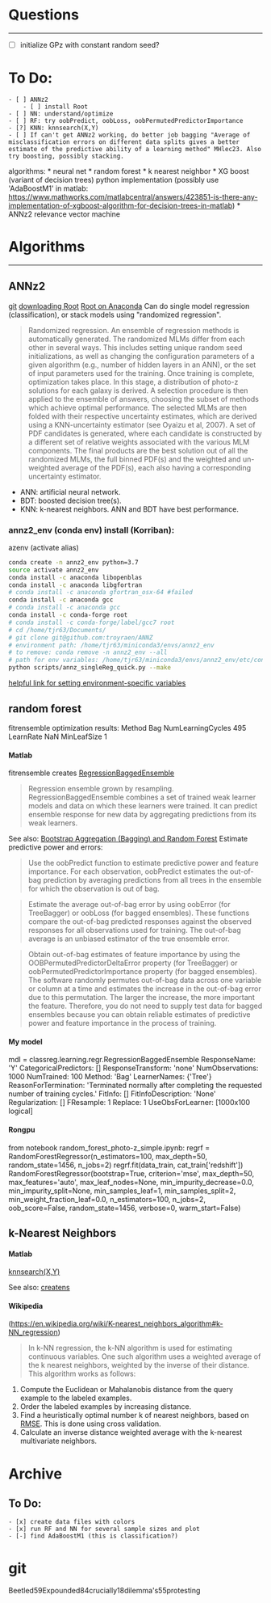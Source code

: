 # Questions
---
- [ ] initialize GPz with constant random seed?



# To Do:

	- [ ] ANNz2
		- [ ] install Root
	- [ ] NN: understand/optimize
	- [ ] RF: try oobPredict, oobLoss, oobPermutedPredictorImportance
	- [?] KNN: knnsearch(X,Y)
	- [ ] If can't get ANNz2 working, do better job bagging "Average of misclassification errors on different data splits gives a better estimate of the predictive ability of a learning method" MHlec23. Also try boosting, possibly stacking.

algorithms:
	* neural net
	* random forest
	* k nearest neighbor
	* XG boost (variant of decision trees) python implementation (possibly use 'AdaBoostM1' in matlab: https://www.mathworks.com/matlabcentral/answers/423851-is-there-any-implementation-of-xgboost-algorithm-for-decision-trees-in-matlab)
	* ANNz2
	relevance vector machine


# Algorithms
---
<!-- fs -->

## ANNz2
<!-- fs -->
[git](https://github.com/troyraen/ANNZ)
[downloading Root](https://root.cern.ch/downloading-root)
[Root on Anaconda](https://anaconda.org/conda-forge/root)
Can do single model regression (classification), or stack models using "randomized regression".
> Randomized regression. An ensemble of regression methods is automatically generated. The randomized MLMs differ from each other in several ways. This includes setting unique random seed initializations, as well as changing the configuration parameters of a given algorithm (e.g., number of hidden layers in an ANN), or the set of input parameters used for the training.
Once training is complete, optimization takes place. In this stage, a distribution of photo-z solutions for each galaxy is derived. A selection procedure is then applied to the ensemble of answers, choosing the subset of methods which achieve optimal performance. The selected MLMs are then folded with their respective uncertainty estimates, which are derived using a KNN-uncertainty estimator (see Oyaizu et al, 2007). A set of PDF candidates is generated, where each candidate is constructed by a different set of relative weights associated with the various MLM components.
The final products are the best solution out of all the randomized MLMs, the full binned PDF(s) and the weighted and un-weighted average of the PDF(s), each also having a corresponding uncertainty estimator.

- ANN: artificial neural network.
- BDT: boosted decision tree(s).
- KNN: k-nearest neighbors.
ANN and BDT have best performance.


### annz2_env (conda env) install (Korriban):
azenv (activate alias)
```bash
conda create -n annz2_env python=3.7
source activate annz2_env
conda install -c anaconda libopenblas
conda install -c anaconda libgfortran
# conda install -c anaconda gfortran_osx-64 #failed
conda install -c anaconda gcc
# conda install -c anaconda gcc
conda install -c conda-forge root
# conda install -c conda-forge/label/gcc7 root
# cd /home/tjr63/Documents/
# git clone git@github.com:troyraen/ANNZ
# environment path: /home/tjr63/miniconda3/envs/annz2_env
# to remove: conda remove -n annz2_env --all
# path for env variables: /home/tjr63/miniconda3/envs/annz2_env/etc/conda/activate.d/env_vars.sh
python scripts/annz_singleReg_quick.py --make
```
[helpful link for setting environment-specific variables](https://stackoverflow.com/questions/46826497/conda-set-ld-library-path-for-env-only)


<!-- fe ANNz2-->


## random forest
<!-- fs -->
fitrensemble optimization results:
Method Bag
NumLearningCycles 495
LearnRate NaN
MinLeafSize 1


#### Matlab
fitrensemble creates [RegressionBaggedEnsemble](https://www.mathworks.com/help/stats/classreg.learning.regr.regressionbaggedensemble-class.html)
> Regression ensemble grown by resampling. RegressionBaggedEnsemble combines a set of trained weak learner models and data on which these learners were trained. It can predict ensemble response for new data by aggregating predictions from its weak learners.


See also:
[Bootstrap Aggregation (Bagging) and Random Forest](https://www.mathworks.com/help/stats/ensemble-algorithms.html#bsw8at7)
Estimate predictive power and errors:
> Use the oobPredict function to estimate predictive power and feature importance. For each observation, oobPredict estimates the out-of-bag prediction by averaging predictions from all trees in the ensemble for which the observation is out of bag.

> Estimate the average out-of-bag error by using oobError (for TreeBagger) or oobLoss (for bagged ensembles). These functions compare the out-of-bag predicted responses against the observed responses for all observations used for training. The out-of-bag average is an unbiased estimator of the true ensemble error.

> Obtain out-of-bag estimates of feature importance by using the OOBPermutedPredictorDeltaError property (for TreeBagger) or oobPermutedPredictorImportance property (for bagged ensembles). The software randomly permutes out-of-bag data across one variable or column at a time and estimates the increase in the out-of-bag error due to this permutation. The larger the increase, the more important the feature. Therefore, you do not need to supply test data for bagged ensembles because you can obtain reliable estimates of predictive power and feature importance in the process of training.


#### My model
mdl =
  classreg.learning.regr.RegressionBaggedEnsemble
             ResponseName: 'Y'
    CategoricalPredictors: []
        ResponseTransform: 'none'
          NumObservations: 1000
               NumTrained: 100
                   Method: 'Bag'
             LearnerNames: {'Tree'}
     ReasonForTermination: 'Terminated normally after completing the requested number of training cycles.'
                  FitInfo: []
       FitInfoDescription: 'None'
           Regularization: []
                FResample: 1
                  Replace: 1
         UseObsForLearner: [1000x100 logical]


#### Rongpu
from notebook random_forest_photo-z_simple.ipynb:
regrf = RandomForestRegressor(n_estimators=100, max_depth=50, random_state=1456, n_jobs=2)
regrf.fit(data_train, cat_train['redshift'])
RandomForestRegressor(bootstrap=True, criterion='mse', max_depth=50,
           max_features='auto', max_leaf_nodes=None,
           min_impurity_decrease=0.0, min_impurity_split=None,
           min_samples_leaf=1, min_samples_split=2,
           min_weight_fraction_leaf=0.0, n_estimators=100, n_jobs=2,
           oob_score=False, random_state=1456, verbose=0, warm_start=False)


<!-- fe -->


## k-Nearest Neighbors
<!-- fs -->
#### Matlab
[knnsearch(X,Y)](https://www.mathworks.com/help/stats/knnsearch.html)

See also: [createns](https://www.mathworks.com/help/stats/createns.html)

#### Wikipedia
(https://en.wikipedia.org/wiki/K-nearest_neighbors_algorithm#k-NN_regression)
> In k-NN regression, the k-NN algorithm is used for estimating continuous variables. One such algorithm uses a weighted average of the k nearest neighbors, weighted by the inverse of their distance. This algorithm works as follows:

1. Compute the Euclidean or Mahalanobis distance from the query example to the labeled examples.
2. Order the labeled examples by increasing distance.
3. Find a heuristically optimal number k of nearest neighbors, based on [RMSE](https://en.wikipedia.org/wiki/RMSE). This is done using cross validation.
4. Calculate an inverse distance weighted average with the k-nearest multivariate neighbors.

<!-- fe -->


<!-- fe algorithms -->


# Archive
<!-- fs -->
## To Do:

	- [x] create data files with colors
	- [x] run RF and NN for several sample sizes and plot
	- [-] find AdaBoostM1 (this is classification?)


<!-- fe Archive -->


# git
Beetled59Expounded84crucially18dilemma's55protesting
